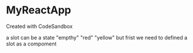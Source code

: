 # MyReactApp

Created with CodeSandbox

a slot can be a state "empthy" "red" "yellow"
but frist we need to defined a slot as a compoment
